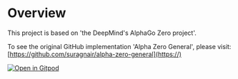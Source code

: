 # Overview

This project is based on 'the DeepMind's AlphaGo Zero project'. 

To see the original GitHub implementation 'Alpha Zero General', please visit:
[https://github.com/suragnair/alpha-zero-general](https://)


[![Open in Gitpod](https://gitpod.io/button/open-in-gitpod.svg)](https://gitpod.io/#https://github.com/TienEnChang/Project-SystemScience)
